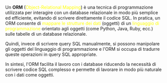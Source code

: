 Un **ORM** (<span style="color:rgb(255, 255, 0)">Object-Relational Mapping</span>) è una tecnica di programmazione utilizzata per interagire con un database relazionale in modo più semplice ed efficiente, evitando di scrivere direttamente il codice SQL. In pratica, un ORM consente di <span style="color:rgb(255, 255, 0)">mappare le strutture dei dati</span> (oggetti) di un <span style="color:rgb(255, 255, 0)">linguaggio di programmazione</span> orientato agli oggetti (come Python, Java, Ruby, ecc.) sulle tabelle di un database relazionale.

Quindi, invece di scrivere query SQL manualmente, si possono manipolare gli oggetti del linguaggio di programmazione e l'ORM si occupa di tradurre queste operazioni in query SQL appropriate.

In sintesi, l'ORM facilita il lavoro con i database riducendo la necessità di scrivere codice SQL complesso e permette di lavorare in modo più naturale con i dati come oggetti.

